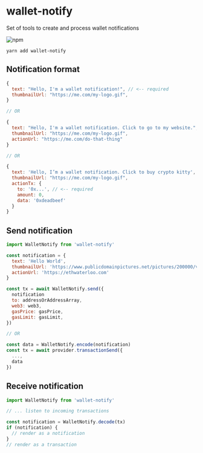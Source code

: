 # wallet-notify
Set of tools to create and process wallet notifications

![npm](https://img.shields.io/npm/v/wallet-notify)

```
yarn add wallet-notify
```

## Notification format
```js
{
  text: "Hello, I'm a wallet notification!", // <-- required
  thumbnailUrl: "https://me.com/my-logo.gif",
}

// OR

{
  text: "Hello, I'm a wallet notification. Click to go to my website.", // <-- required
  thumbnailUrl: "https://me.com/my-logo.gif",
  actionUrl: "https://me.com/do-that-thing"
}

// OR

{
  text: 'Hello, I’m a wallet notification. Click to buy crypto kitty', // <-- required
  thumbnailUrl: "https://me.com/my-logo.gif",
  actionTx: {
    to: '0x...', // <-- required
    amount: 0,
    data: '0xdeadbeef'
  }
}
```

## Send notification
```js
import WalletNotify from 'wallet-notify'

const notification = {
  text: 'Hello World',
  thumbnailUrl: 'https://www.publicdomainpictures.net/pictures/200000/velka/unicorn-icon.jpg',
  actionUrl: 'https://ethwaterloo.com'
}

const tx = await WalletNotify.send({
  notification
  to: addressOrAddressArray,
  web3: web3,
  gasPrice: gasPrice,
  gasLimit: gasLimit,
})

// OR

const data = WalletNotify.encode(notification)
const tx = await provider.transactionSend({
  ...,
  data
})

```

## Receive notification
```js
import WalletNotify from 'wallet-notify'

// ... listen to incoming transactions

const notification = WalletNotify.decode(tx)
if (notification) {
  // render as a notification
}
// render as a transaction
```
